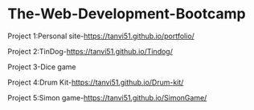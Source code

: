 # The-Web-Development-Bootcamp

Project 1:Personal site-https://tanvi51.github.io/portfolio/

Project 2:TinDog-https://tanvi51.github.io/Tindog/

Project 3-Dice game

Project 4:Drum Kit-https://tanvi51.github.io/Drum-kit/

Project 5:Simon game-https://tanvi51.github.io/SimonGame/
